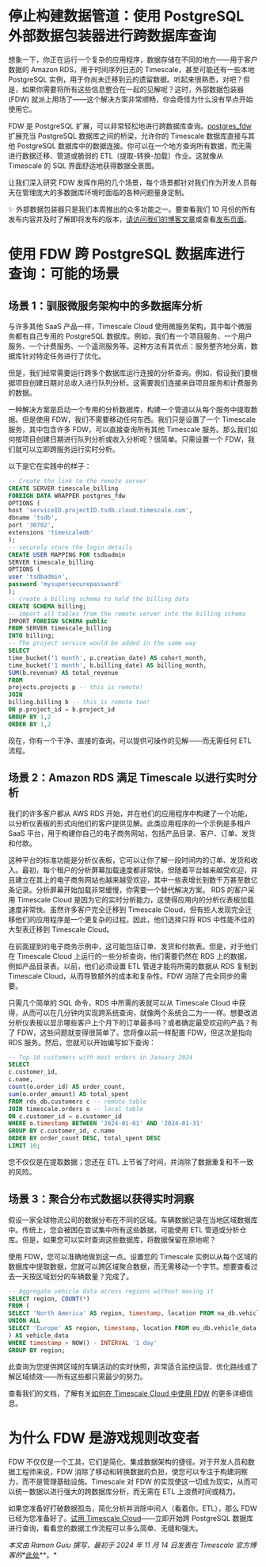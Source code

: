 # 停止构建数据管道：使用 PostgreSQL 外部数据包装器进行跨数据库查询

想象一下，你正在运行一个复杂的应用程序，数据存储在不同的地方——用于客户数据的 Amazon RDS，用于时间序列日志的 Timescale，甚至可能还有一些本地 PostgreSQL 实例，用于你尚未迁移到云的遗留数据。听起来很熟悉，对吧？但是，如果你需要将所有这些信息整合在一起的见解呢？这时，外部数据包装器 (FDW) 就派上用场了——这个解决方案非常顺畅，你会奇怪为什么没有早点开始使用它。

FDW 是 PostgreSQL 扩展，可以非常轻松地进行跨数据库查询。[postgres_fdw](https://www.postgresql.org/docs/current/postgres-fdw.html) 扩展充当 PostgreSQL 数据库之间的桥梁，允许你的 Timescale 数据库直接与其他 PostgreSQL 数据库中的数据连接。你可以在一个地方查询所有数据，而无需进行数据迁移、管道或脆弱的 ETL（提取-转换-加载）作业。这就像从 Timescale 的 SQL 界面舒适地获得数据全景图。

让我们深入研究 FDW 发挥作用的几个场景，每个场景都针对我们作为开发人员每天在管理庞大的多数据库环境时面临的各种问题量身定制。

✨ 外部数据包装器只是我们本周推出的众多功能之一。要查看我们 10 月份的所有发布内容并及时了解即将发布的版本，[请访问我们的博客文章](请访问我们的博客文章)或查看[发布页面](发布页面)。

# 使用 FDW 跨 PostgreSQL 数据库进行查询：可能的场景

## 场景 1：驯服微服务架构中的多数据库分析

与许多其他 SaaS 产品一样，Timescale Cloud 使用微服务架构，其中每个微服务都有自己专用的 PostgreSQL 数据库。例如，我们有一个项目服务、一个用户服务、一个计费服务、一个遥测服务等。这种方法有其优点：服务整齐地分离，数据库针对特定任务进行了优化。

但是，我们经常需要运行跨多个数据库运行连接的分析查询。例如，假设我们要根据项目创建日期对总收入进行队列分析。这需要我们连接来自项目服务和计费服务的数据。

一种解决方案是启动一个专用的分析数据库，构建一个管道以从每个服务中提取数据。但是使用 FDW，我们不需要移动任何东西。我们只是设置了一个 Timescale 服务，其中包含许多 FDW，可以直接查询所有其他 Timescale 服务。那么我们如何按项目创建日期进行队列分析或收入分析呢？很简单。只需设置一个 FDW，我们就可以立即跨服务运行实时分析。

以下是它在实践中的样子：

```sql
-- Create the link to the remote server
CREATE SERVER timescale_billing
FOREIGN DATA WRAPPER postgres_fdw
OPTIONS (
host 'serviceID.projectID.tsdb.cloud.timescale.com',
dbname 'tsdb',
port '30702',
extensions 'timescaledb'
);
-- securely store the login details
CREATE USER MAPPING FOR tsdbadmin
SERVER timescale_billing
OPTIONS (
user 'tsdbadmin',
password 'mysupersecurepassword'
);
-- create a billing schema to hold the billing data
CREATE SCHEMA billing;
-- import all tables from the remote server into the billing schema
IMPORT FOREIGN SCHEMA public
FROM SERVER timescale_billing
INTO billing;
-- The project service would be added in the same way
SELECT
time_bucket('1 month', p.creation_date) AS cohort_month,
time_bucket('1 month', b.billing_date) AS billing_month,
SUM(b.revenue) AS total_revenue
FROM
projects.projects p -- this is remote!
JOIN
billing.billing b -- this is remote too!
ON p.project_id = b.project_id
GROUP BY 1,2
ORDER BY 1,2
```

现在，你有一个干净、直接的查询，可以提供可操作的见解——而无需任何 ETL 流程。

## 场景 2：Amazon RDS 满足 Timescale 以进行实时分析

我们的许多客户都从 AWS RDS 开始，并在他们的应用程序中构建了一个功能，以分析仪表板的形式向他们的客户提供见解。此类应用程序的一个示例是多租户 SaaS 平台，用于构建你自己的电子商务网站，包括产品目录、客户、订单、发货和付款。

这种平台的标准功能是分析仪表板，它可以让你了解一段时间内的订单、发货和收入。最初，每个租户的分析屏幕加载速度都非常快，但随着平台越来越受欢迎，并且建立在其上的电子商务网站也越来越受欢迎，其中一些表增长到数千万甚至数亿条记录。分析屏幕开始加载非常缓慢，你需要一个替代解决方案。
RDS 的客户采用 Timescale Cloud 是因为它的实时分析能力，这使得应用内的分析仪表板加载速度非常快。虽然许多客户完全迁移到 Timescale Cloud，但有些人发现完全迁移他们的应用程序是一个更复杂的过程。因此，他们选择只将 RDS 中性能不佳的大型表迁移到 Timescale Cloud。

在前面提到的电子商务示例中，这可能包括订单、发货和付款表。但是，对于他们在 Timescale Cloud 上运行的一些分析查询，他们需要仍然在 RDS 上的数据，例如产品目录表。以前，他们必须设置 ETL 管道才能将所需的数据从 RDS 复制到 Timescale Cloud，从而导致额外的成本和复杂性。FDW 消除了完全同步的需要。

只需几个简单的 SQL 命令，RDS 中所需的表就可以从 Timescale Cloud 中获得，从而可以在几分钟内实现跨系统查询，就像两个系统合二为一一样。想要改进分析仪表板以显示哪些客户上个月下的订单最多吗？或者确定最受欢迎的产品？有了 FDW，这些问题就变得很简单了。您将像以前一样配置 FDW，但这次是指向 RDS 服务。然后，您就可以开始编写如下查询：

```sql
-- Top 10 customers with most orders in January 2024
SELECT
c.customer_id,
c.name,
count(o.order_id) AS order_count,
sum(o.order_amount) AS total_spent
FROM rds_db.customers c -- remote table
JOIN timescale.orders o -- local table
ON c.customer_id = o.customer_id
WHERE o.timestamp BETWEEN '2024-01-01' AND '2024-01-31'
GROUP BY c.customer_id, c.name
ORDER BY order_count DESC, total_spent DESC
LIMIT 10;
```

您不仅仅是在提取数据；您还在 ETL 上节省了时间，并消除了数据重复和不一致的风险。

## 场景 3：聚合分布式数据以获得实时洞察

假设一家全球物流公司的数据分布在不同的区域。车辆数据记录在当地区域数据库中。传统上，您会被困在尝试集中所有这些数据，可能使用 ETL 管道或分析仓库。但是，如果您可以实时查询这些数据库，将数据保留在原地呢？

使用 FDW，您可以准确地做到这一点。设置您的 Timescale 实例以从每个区域的数据库中提取数据，您就可以跨区域聚合数据，而无需移动一个字节。想要查看过去一天按区域划分的车辆数量？完成了。

```sql
-- Aggregate vehicle data across regions without moving it
SELECT region, COUNT(*)
FROM (
SELECT 'North America' AS region, timestamp, location FROM na_db.vehicle_data
UNION ALL
SELECT 'Europe' AS region, timestamp, location FROM eu_db.vehicle_data
) AS vehicle_data
WHERE timestamp > NOW() - INTERVAL '1 day'
GROUP BY region;
```

此查询为您提供跨区域的车辆活动的实时快照，非常适合监控运营、优化路线或了解区域绩效——所有这些都只需最少的努力。

查看我们的文档，了解有关[如何在 Timescale Cloud 中使用 FDW](https://docs.timescale.com/use-timescale/latest/schema-management/foreign-data-wrappers/) 的更多详细信息。

# 为什么 FDW 是游戏规则改变者

FDW 不仅仅是一个工具，它们是简化、集成数据架构的捷径。对于开发人员和数据工程师来说，FDW 消除了移动和转换数据的负担，使您可以专注于构建洞察力，而不是管理基础设施。Timescale 对 FDW 的实现使这一切成为现实，从而可以统一数据以进行强大的跨数据库分析，而无需在 ETL 上浪费时间或精力。

如果您准备好打破数据孤岛，简化分析并消除中间人（看着你，ETL），那么 FDW 已经为您准备好了。[试用 Timescale Cloud](https://console.cloud.timescale.com/signup/?utm_source=blog&utm_medium=email&utm_campaign=november-abl&utm_content=timescale-cloud-signup)——立即开始跨 PostgreSQL 数据库进行查询，看看您的数据工作流程可以多么简单、无缝和强大。

*本文由 Ramon Guiu 撰写，最初于 2024 年 11 月 14 日发表在 Timescale 官方博客的**[此处](https://www.timescale.com/)**。*